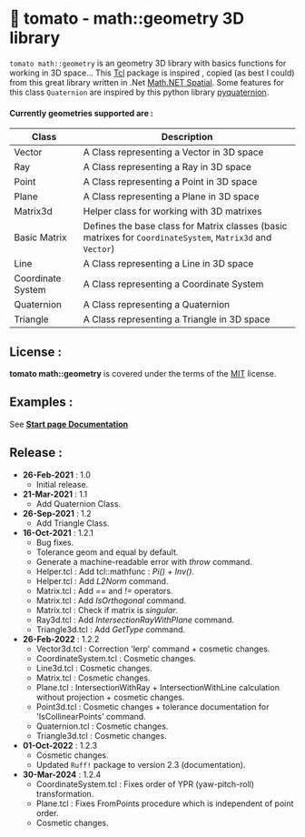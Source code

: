 :tomato: tomato - math::geometry 3D library
================
`tomato math::geometry` is an geometry 3D library with basics functions for working in 3D space...
This [Tcl](https://www.tcl.tk) package is inspired , copied (as best I could) from this great library written in .Net [Math.NET Spatial](https://spatial.mathdotnet.com/#Math-NET-Spatial). Some features for this class `Quaternion` are inspired by this python library [pyquaternion](http://kieranwynn.github.io/pyquaternion/).

#### Currently geometries supported are :
| Class | Description |
| ------ | ------ |
| Vector | A Class representing a Vector in 3D space |
| Ray | A Class representing a Ray in 3D space |
| Point | A Class representing a Point in 3D space  |
| Plane | A Class representing a Plane in 3D space |
| Matrix3d | Helper class for working with 3D matrixes |
| Basic Matrix | Defines the base class for Matrix classes (basic matrixes for `CoordinateSystem`, `Matrix3d` and `Vector`)|
| Line | A Class representing a Line in 3D space|
| Coordinate System | A Class representing a Coordinate System |
| Quaternion | A Class representing a Quaternion |
| Triangle | A Class representing a Triangle in 3D space |

License :
-------------------------
**tomato math::geometry** is covered under the terms of the [MIT](LICENSE) license.

Examples :
-------------------------
See **[Start page Documentation](https://nico-robert.github.io/tomato/)**

Release :
-------------------------
*  **26-Feb-2021** : 1.0
    - Initial release.
*  **21-Mar-2021** : 1.1
    - Add Quaternion Class.
*  **26-Sep-2021** : 1.2
    -  Add Triangle Class.
*  **16-Oct-2021** : 1.2.1
    - Bug fixes.
    - Tolerance geom and equal by default.
    - Generate a machine-readable error with *throw* command.
    - Helper.tcl : Add tcl::mathfunc : *Pi() + Inv()*.
    - Helper.tcl : Add *L2Norm* command.
    - Matrix.tcl : Add *==* and *!=* operators.
    - Matrix.tcl : Add *IsOrthogonal* command.
    - Matrix.tcl : Check if matrix is *singular*.
    - Ray3d.tcl  : Add *IntersectionRayWithPlane* command.
    - Triangle3d.tcl : Add *GetType* command.
*  **26-Feb-2022** : 1.2.2 
    - Vector3d.tcl : Correction 'lerp' command + cosmetic changes.
    - CoordinateSystem.tcl : Cosmetic changes.
    - Line3d.tcl : Cosmetic changes.
    - Matrix.tcl : Cosmetic changes.
    - Plane.tcl  : IntersectionWithRay + IntersectionWithLine calculation without projection
                + cosmetic changes.
    - Point3d.tcl : Cosmetic changes + tolerance documentation for 'IsCollinearPoints' command.
    - Quaternion.tcl : Cosmetic changes.
    - Triangle3d.tcl : Cosmetic changes.
*  **01-Oct-2022** : 1.2.3
    - Cosmetic changes.
    - Updated `Ruff!` package to version 2.3 (documentation).
*  **30-Mar-2024** : 1.2.4
    - CoordinateSystem.tcl : Fixes order of YPR (yaw-pitch-roll) transformation.
    - Plane.tcl : Fixes FromPoints procedure which is independent of point order.
    - Cosmetic changes.